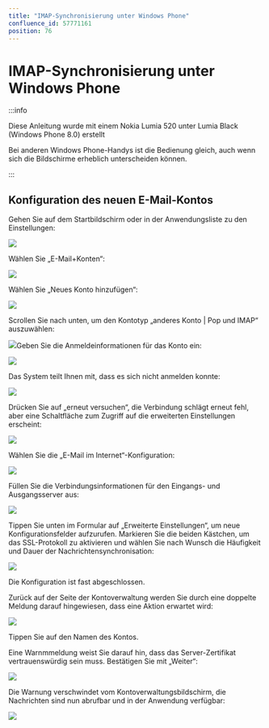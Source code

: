 ```yaml
---
title: "IMAP-Synchronisierung unter Windows Phone"
confluence_id: 57771161
position: 76
---
```

# IMAP-Synchronisierung unter Windows Phone


:::info

Diese Anleitung wurde mit einem Nokia Lumia 520 unter Lumia Black (Windows Phone 8.0) erstellt

Bei anderen Windows Phone-Handys ist die Bedienung gleich, auch wenn sich die Bildschirme erheblich unterscheiden können.

:::


## Konfiguration des neuen E-Mail-Kontos

Gehen Sie auf dem Startbildschirm oder in der Anwendungsliste zu den Einstellungen:

![](../../../attachments/57771136/57771160.png)

Wählen Sie „E-Mail+Konten“:

![](../../../attachments/57771136/57771159.png)

Wählen Sie „Neues Konto hinzufügen“:

![](../../../attachments/57771136/57771158.png)

Scrollen Sie nach unten, um den Kontotyp „anderes Konto | Pop und IMAP“ auszuwählen:

![](../../../attachments/57771161/57771181.png)Geben Sie die Anmeldeinformationen für das Konto ein:

![](../../../attachments/57771161/57771180.png)

Das System teilt Ihnen mit, dass es sich nicht anmelden konnte:

![](../../../attachments/57771161/57771179.png)

Drücken Sie auf „erneut versuchen“, die Verbindung schlägt erneut fehl, aber eine Schaltfläche zum Zugriff auf die erweiterten Einstellungen erscheint:

![](../../../attachments/57771161/57771178.png)

Wählen Sie die „E-Mail im Internet“-Konfiguration:

![](../../../attachments/57771161/57771177.png)

Füllen Sie die Verbindungsinformationen für den Eingangs- und Ausgangsserver aus:

![](../../../attachments/57771161/57771176.png)

Tippen Sie unten im Formular auf „Erweiterte Einstellungen“, um neue Konfigurationsfelder aufzurufen.
Markieren Sie die beiden Kästchen, um das SSL-Protokoll zu aktivieren und wählen Sie nach Wunsch die Häufigkeit und Dauer der Nachrichtensynchronisation:

![](../../../attachments/57771161/57771175.png)

Die Konfiguration ist fast abgeschlossen.

Zurück auf der Seite der Kontoverwaltung werden Sie durch eine doppelte Meldung darauf hingewiesen, dass eine Aktion erwartet wird:

![](../../../attachments/57771161/57771174.png)

Tippen Sie auf den Namen des Kontos.

Eine Warnmmeldung weist Sie darauf hin, dass das Server-Zertifikat vertrauenswürdig sein muss. Bestätigen Sie mit „Weiter“:

![](../../../attachments/57771161/57771173.png)

Die Warnung verschwindet vom Kontoverwaltungsbildschirm, die Nachrichten sind nun abrufbar und in der Anwendung verfügbar:

![](../../../attachments/57771161/57771172.png)


 

 

